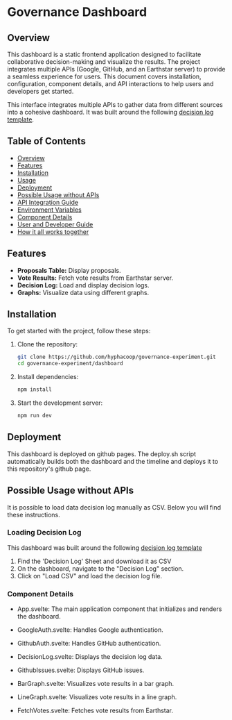 # Governance Dashboard

## Overview

This dashboard is a static frontend application designed to facilitate collaborative decision-making and visualize the results. The project integrates multiple APIs (Google, GitHub, and an Earthstar server) to provide a seamless experience for users. This document covers installation, configuration, component details, and API interactions to help users and developers get started.

This interface integrates multiple APIs to gather data from different sources into a cohesive dashboard. It was built around the following [decision log template](https://docs.google.com/spreadsheets/d/16vZwzK3OQmWWtRBtUAlk-ly435fvdj0BqOhLSesHkrY/edit?usp=sharing).

## Table of Contents

- [Overview](#overview)
- [Features](#features)
- [Installation](#installation)
- [Usage](#usage)
- [Deployment](#deployment)
- [Possible Usage without APIs](#possible-usage-without-apis)
- [API Integration Guide](#api-integration-guide)
- [Environment Variables](#environment-variables)
- [Component Details](#component-details)
- [User and Developer Guide](#user-and-developer-guide)
- [How it all works together](#how-it-all-works-together)

## Features

- **Proposals Table:** Display proposals.
- **Vote Results:** Fetch vote results from Earthstar server.
- **Decision Log:** Load and display decision logs.
- **Graphs:** Visualize data using different graphs.

## Installation

To get started with the project, follow these steps:

1. Clone the repository:
    ```sh
    git clone https://github.com/hyphacoop/governance-experiment.git
    cd governance-experiment/dashboard
    ```

2. Install dependencies:
    ```sh
    npm install
    ```

3. Start the development server:
    ```sh
    npm run dev
    ```

## Deployment

This dashboard is deployed on github pages. The deploy.sh script automatically builds both the dashboard and the timeline and deploys it to this repository's github page. 

## Possible Usage without APIs

It is possible to load data decision log manually as CSV. Below you will find these instructions. 


### Loading Decision Log
This dashboard was built around the following [decision log template](https://docs.google.com/spreadsheets/d/16vZwzK3OQmWWtRBtUAlk-ly435fvdj0BqOhLSesHkrY/edit?usp=sharing) 
1. Find the 'Decision Log' Sheet and download it as CSV
2. On the dashboard, navigate to the "Decision Log" section.
3. Click on "Load CSV" and load the decision log file.

### Component Details

- App.svelte: The main application component that initializes and renders the dashboard.

- GoogleAuth.svelte: Handles Google authentication.

- GithubAuth.svelte: Handles GitHub authentication.

- DecisionLog.svelte: Displays the decision log data.

- GithubIssues.svelte: Displays GitHub issues.

- BarGraph.svelte: Visualizes vote results in a bar graph.

- LineGraph.svelte: Visualizes vote results in a line graph.

- FetchVotes.svelte: Fetches vote results from Earthstar.
